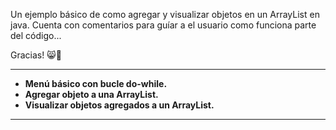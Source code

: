 Un ejemplo básico de como agregar y visualizar objetos en un ArrayList en java.
Cuenta con comentarios para guíar a el usuario como funciona parte del código...

Gracias! 😸🖤

***
- **Menú básico con bucle do-while.**
- **Agregar objeto a una ArrayList.**
- **Visualizar objetos agregados a un ArrayList.**
***
